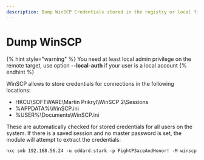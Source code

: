 ```yaml
---
description: Dump WinSCP Credentials stored in the registry or local files
---
```


# Dump WinSCP

{% hint style="warning" %}
You need at least local admin privilege on the remote target, use option **--local-auth** if your user is a local account
{% endhint %}

WinSCP allows to store credentials for connections in the following locations:

* HKCU\SOFTWARE\Martin Prikryl\WinSCP 2\Sessions
* %APPDATA%\WinSCP.ini
* %USER%\Documents\WinSCP.ini

These are automatically checked for stored credentials for all users on the system. If there is a saved session and no master password is set, the module will attempt to extract the credentials:

```
nxc smb 192.168.56.24 -u eddard.stark -p FightP3aceAndHonor! -M winscp
```
